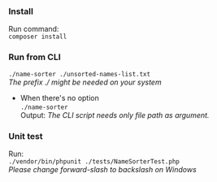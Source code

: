 ### Install
Run command:  
`composer install`
### Run from CLI
`./name-sorter ./unsorted-names-list.txt`  
*The prefix ./ might be needed on your system*

* When there's no option  
  `./name-sorter`  
  Output: *The CLI script needs only file path as argument.*
### Unit test
Run:  
`./vendor/bin/phpunit ./tests/NameSorterTest.php`  
*Please change forward-slash to backslash on Windows*
